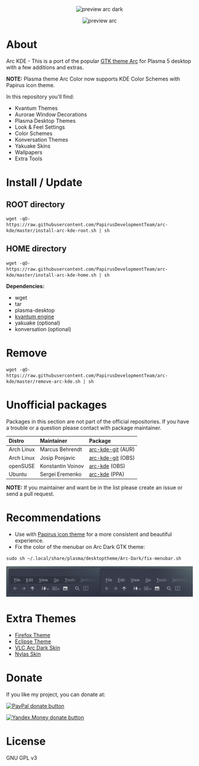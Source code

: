 <p align="center">
  <img src="https://raw.githubusercontent.com/PapirusDevelopmentTeam/arc-kde/master/preview-arc-dark.png" alt="preview arc dark"/>
</p>
<p align="center">
  <img src="https://raw.githubusercontent.com/PapirusDevelopmentTeam/arc-kde/master/preview-arc.png" alt="preview arc"/>
</p>

# About
Arc KDE - This is a port of the popular [GTK theme Arc](https://github.com/horst3180/Arc-theme) for Plasma 5 desktop with a few additions and extras.

**NOTE:** Plasma theme Arc Color now supports KDE Color Schemes with Papirus icon theme.

In this repository you'll find:
- Kvantum Themes
- Aurorae Window Decorations
- Plasma Desktop Themes
- Look & Feel Settings
- Color Schemes
- Konversation Themes
- Yakuake Skins
- Wallpapers
- Extra Tools

# Install / Update
## ROOT directory
```
wget -qO- https://raw.githubusercontent.com/PapirusDevelopmentTeam/arc-kde/master/install-arc-kde-root.sh | sh
```
## HOME directory
```
wget -qO- https://raw.githubusercontent.com/PapirusDevelopmentTeam/arc-kde/master/install-arc-kde-home.sh | sh
```

**Dependencies:**
- wget
- tar
- plasma-desktop
- [kvantum engine](https://github.com/tsujan/Kvantum/tree/master/Kvantum)
- yakuake (optional)
- konversation (optional)

# Remove
```
wget -qO- https://raw.githubusercontent.com/PapirusDevelopmentTeam/arc-kde/master/remove-arc-kde.sh | sh
```

# Unofficial packages
Packages in this section are not part of the official repositories. If you have a trouble or a question please contact with package maintainer.

| **Distro** | **Maintainer**    | **Package** |
|:-----------|:------------------|:------------|
| Arch Linux | Marcus Behrendt   | [arc-kde-git](https://aur.archlinux.org/packages/arc-kde-git/) (AUR) |
| Arch Linux | Josip Ponjavic    | [arc-kde-git](https://build.opensuse.org/package/show/home:metakcahura/arc-kde-git) (OBS) |
| openSUSE   | Konstantin Voinov | [arc-kde](https://build.opensuse.org/package/show/home:kill_it/arc-kde) (OBS) |
| Ubuntu     | Sergei Eremenko   | [arc-kde](https://launchpad.net/~papirus/+archive/ubuntu/arc-kde) (PPA) |

**NOTE:** If you maintainer and want be in the list please create an issue or send a pull request.

# Recommendations
- Use with [Papirus icon theme](https://github.com/PapirusDevelopmentTeam/papirus-icon-theme) for a more consistent and beautiful experience.
- Fix the color of the menubar on Arc Dark GTK theme:

```
sudo sh ~/.local/share/plasma/desktoptheme/Arc-Dark/fix-menubar.sh
```
![Screenshot](fix-menubar.png)

# Extra Themes
- [Firefox Theme](https://github.com/PapirusDevelopmentTeam/arc-kde/tree/master/extra/firefox)
- [Eclipse Theme](https://github.com/PapirusDevelopmentTeam/arc-kde/tree/master/extra/eclipse)
- [VLC Arc Dark Skin](https://github.com/varlesh/VLC-Arc-Dark)
- [Nylas Skin](https://github.com/varlesh/Nylas-Arc-Dark-Theme)

# Donate
If you like my project, you can donate at:

<span class="paypal"><a href="https://www.paypal.me/varlesh" title="Donate to this project using Paypal"><img src="https://www.paypalobjects.com/webstatic/mktg/Logo/pp-logo-100px.png" alt="PayPal donate button" /></a></span>

<span class="Yandex.Money"><a href="http://yasobe.ru/na/varlesh#form_submit" title="Donate to this project using Yandex.Money"><img src="https://money.yandex.ru/img/ym_logo.gif" alt="Yandex.Money donate button" /></a></span>

# License
GNU GPL v3
